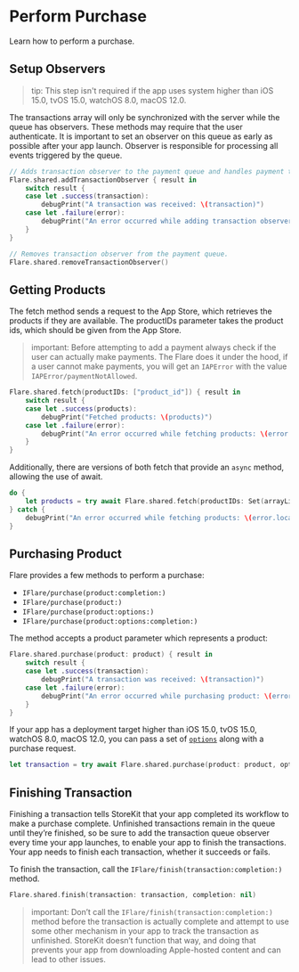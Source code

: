 # Perform Purchase

Learn how to perform a purchase.

## Setup Observers

> tip: This step isn't required if the app uses system higher than iOS 15.0, tvOS 15.0, watchOS 8.0, macOS 12.0.

The transactions array will only be synchronized with the server while the queue has observers. These methods may require that the user authenticate. It is important to set an observer on this queue as early as possible after your app launch. Observer is responsible for processing all events triggered by the queue.

```swift
// Adds transaction observer to the payment queue and handles payment transactions.
Flare.shared.addTransactionObserver { result in
    switch result {
    case let .success(transaction):
        debugPrint("A transaction was received: \(transaction)")
    case let .failure(error):
        debugPrint("An error occurred while adding transaction observer: \(error.localizedDescription)")
    }
}
```

```swift
// Removes transaction observer from the payment queue.
Flare.shared.removeTransactionObserver()
```

## Getting Products

The fetch method sends a request to the App Store, which retrieves the products if they are available. The productIDs parameter takes the product ids, which should be given from the App Store.

> important: Before attempting to add a payment always check if the user can actually make payments. The Flare does it under the hood, if a user cannot make payments, you will get an ``IAPError`` with the value ``IAPError/paymentNotAllowed``.

```swift
Flare.shared.fetch(productIDs: ["product_id"]) { result in
    switch result {
    case let .success(products):
        debugPrint("Fetched products: \(products)")
    case let .failure(error):
        debugPrint("An error occurred while fetching products: \(error.localizedDescription)")
    }
}
```

Additionally, there are versions of both fetch that provide an `async` method, allowing the use of await.

```swift
do {
    let products = try await Flare.shared.fetch(productIDs: Set(arrayLiteral: ["product_id"]))
} catch {
    debugPrint("An error occurred while fetching products: \(error.localizedDescription)")
}
```

## Purchasing Product

Flare provides a few methods to perform a purchase:

- ``IFlare/purchase(product:completion:)``
- ``IFlare/purchase(product:)``
- ``IFlare/purchase(product:options:)``
- ``IFlare/purchase(product:options:completion:)``

The method accepts a product parameter which represents a product:

```swift
Flare.shared.purchase(product: product) { result in 
    switch result {
    case let .success(transaction):
        debugPrint("A transaction was received: \(transaction)")
    case let .failure(error):
        debugPrint("An error occurred while purchasing product: \(error.localizedDescription)")
    }
}
```

If your app has a deployment target higher than iOS 15.0, tvOS 15.0, watchOS 8.0, macOS 12.0, you can pass a set of [`options`](https://developer.apple.com/documentation/storekit/product/purchaseoption) along with a purchase request.

```swift
let transaction = try await Flare.shared.purchase(product: product, options: [.appAccountToken(UUID())])
```

## Finishing Transaction

Finishing a transaction tells StoreKit that your app completed its workflow to make a purchase complete. Unfinished transactions remain in the queue until they’re finished, so be sure to add the transaction queue observer every time your app launches, to enable your app to finish the transactions. Your app needs to finish each transaction, whether it succeeds or fails.

To finish the transaction, call the ``IFlare/finish(transaction:completion:)`` method.

```swift
Flare.shared.finish(transaction: transaction, completion: nil)
```

> important: Don’t call the ``IFlare/finish(transaction:completion:)`` method before the transaction is actually complete and attempt to use some other mechanism in your app to track the transaction as unfinished. StoreKit doesn’t function that way, and doing that prevents your app from downloading Apple-hosted content and can lead to other issues.

